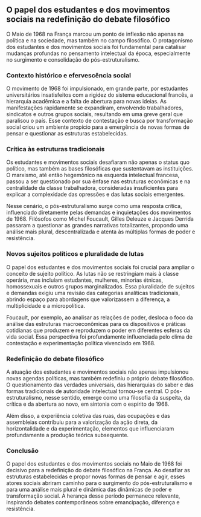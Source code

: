 
## O papel dos estudantes e dos movimentos sociais na redefinição do debate filosófico

O Maio de 1968 na França marcou um ponto de inflexão não apenas na política e na sociedade, mas também no campo filosófico. O protagonismo dos estudantes e dos movimentos sociais foi fundamental para catalisar mudanças profundas no pensamento intelectual da época, especialmente no surgimento e consolidação do pós-estruturalismo.

### Contexto histórico e efervescência social

O movimento de 1968 foi impulsionado, em grande parte, por estudantes universitários insatisfeitos com a rigidez do sistema educacional francês, a hierarquia acadêmica e a falta de abertura para novas ideias. As manifestações rapidamente se expandiram, envolvendo trabalhadores, sindicatos e outros grupos sociais, resultando em uma greve geral que paralisou o país. Esse contexto de contestação e busca por transformação social criou um ambiente propício para a emergência de novas formas de pensar e questionar as estruturas estabelecidas.

### Crítica às estruturas tradicionais

Os estudantes e movimentos sociais desafiaram não apenas o status quo político, mas também as bases filosóficas que sustentavam as instituições. O marxismo, até então hegemônico na esquerda intelectual francesa, passou a ser questionado por sua ênfase nas estruturas econômicas e na centralidade da classe trabalhadora, consideradas insuficientes para explicar a complexidade das opressões e das lutas sociais emergentes.

Nesse cenário, o pós-estruturalismo surge como uma resposta crítica, influenciado diretamente pelas demandas e inquietações dos movimentos de 1968. Filósofos como Michel Foucault, Gilles Deleuze e Jacques Derrida passaram a questionar as grandes narrativas totalizantes, propondo uma análise mais plural, descentralizada e atenta às múltiplas formas de poder e resistência.

### Novos sujeitos políticos e pluralidade de lutas

O papel dos estudantes e dos movimentos sociais foi crucial para ampliar o conceito de sujeito político. As lutas não se restringiam mais à classe operária, mas incluíam estudantes, mulheres, minorias étnicas, homossexuais e outros grupos marginalizados. Essa pluralidade de sujeitos e demandas exigiu uma revisão das categorias analíticas tradicionais, abrindo espaço para abordagens que valorizassem a diferença, a multiplicidade e a micropolítica.

Foucault, por exemplo, ao analisar as relações de poder, desloca o foco da análise das estruturas macroeconômicas para os dispositivos e práticas cotidianas que produzem e reproduzem o poder em diferentes esferas da vida social. Essa perspectiva foi profundamente influenciada pelo clima de contestação e experimentação política vivenciado em 1968.

### Redefinição do debate filosófico

A atuação dos estudantes e movimentos sociais não apenas impulsionou novas agendas políticas, mas também redefiniu o próprio debate filosófico. O questionamento das verdades universais, das hierarquias do saber e das formas tradicionais de autoridade intelectual tornou-se central. O pós-estruturalismo, nesse sentido, emerge como uma filosofia da suspeita, da crítica e da abertura ao novo, em sintonia com o espírito de 1968.

Além disso, a experiência coletiva das ruas, das ocupações e das assembleias contribuiu para a valorização da ação direta, da horizontalidade e da experimentação, elementos que influenciaram profundamente a produção teórica subsequente.

### Conclusão

O papel dos estudantes e dos movimentos sociais no Maio de 1968 foi decisivo para a redefinição do debate filosófico na França. Ao desafiar as estruturas estabelecidas e propor novas formas de pensar e agir, esses atores sociais abriram caminho para o surgimento do pós-estruturalismo e para uma análise mais plural e dinâmica das dinâmicas de poder e transformação social. A herança desse período permanece relevante, inspirando debates contemporâneos sobre emancipação, diferença e resistência.
```
